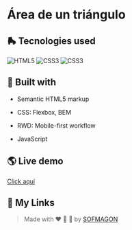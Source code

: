 # Área de un triángulo



## 🛼 Tecnologies used

![HTML5](https://img.shields.io/badge/html5-%23E34F26.svg?style=for-the-badge&logo=html5&logoColor=white) ![CSS3](https://img.shields.io/badge/css3-%231572B6.svg?style=for-the-badge&logo=css3&logoColor=white) ![CSS3](https://img.shields.io/badge/javascript-%23F7DF1E.svg?style=for-the-badge&logo=javascript&logoColor=black)



## 🧩 Built with

+ Semantic HTML5 markup

+ CSS: Flexbox, BEM

+ RWD: Mobile-first workflow

+ JavaScript

  

## 🌎 Live demo

[Click aquí]()



## 🌈 My Links

> Made with ❤️ 🍕 🌮 by [SOFMAGON](https://beacons.ai/sofmagon)

